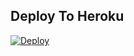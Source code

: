 


## Deploy To Heroku

[![Deploy](https://www.herokucdn.com/deploy/button.svg)](https://heroku.com/deploy?template=https://github.com/Vijaysingh147/TXT-1.0)
